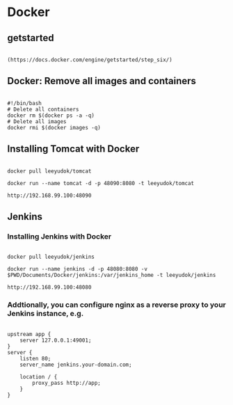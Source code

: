 # Docker

## getstarted
<pre><code>
(https://docs.docker.com/engine/getstarted/step_six/)
</code></pre>

## Docker: Remove all images and containers

<pre><code>
#!/bin/bash
# Delete all containers
docker rm $(docker ps -a -q)
# Delete all images
docker rmi $(docker images -q)
</code></pre>

## Installing Tomcat with Docker
<pre><code>
docker pull leeyudok/tomcat

docker run --name tomcat -d -p 48090:8080 -t leeyudok/tomcat 

http://192.168.99.100:48090
</code></pre>


## Jenkins

### Installing Jenkins with Docker
<pre><code>
docker pull leeyudok/jenkins

docker run --name jenkins -d -p 48080:8080 -v $PWD/Documents/Docker/jenkins:/var/jenkins_home -t leeyudok/jenkins 

http://192.168.99.100:48080
</code></pre>

### Addtionally, you can configure nginx as a reverse proxy to your Jenkins instance, e.g.
<pre><code>
upstream app {
    server 127.0.0.1:49001;
}
server {
    listen 80;
    server_name jenkins.your-domain.com;

    location / {
        proxy_pass http://app;
    }
}
</code></pre>